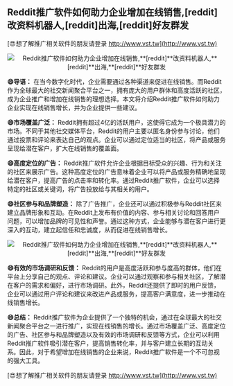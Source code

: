 ## **Reddit推广软件如何助力企业增加在线销售,**[reddit]**改资料机器人,**[reddit]**出海,**[reddit]**好友群发**

[😍想了解推广相关软件的朋友请登录 http://www.vst.tw](http://www.vst.tw)

 <center><img src="https://vst.tw/MP4/tuiguang/png/5.png" alt="Reddit推广软件如何助力企业增加在线销售,**[reddit]**改资料机器人,**[reddit]**出海,**[reddit]**好友群发"></center>

**😄导语：**
在当今数字化时代，企业需要通过各种渠道来促进在线销售。而Reddit作为全球最大的社交新闻聚合平台之一，拥有庞大的用户群体和高度活跃的社区，成为企业推广和增加在线销售的理想选择。本文将介绍Reddit推广软件如何助力企业实现在线销售增长，并为企业提供一些建议。

**😄市场覆盖广泛：**
Reddit拥有超过4亿的活跃用户，这使得它成为一个极具潜力的市场。不同于其他社交媒体平台，Reddit的用户主要以匿名身份参与讨论，他们通过投票和评论来表达自己的观点。企业可以通过定位适当的社区，将产品或服务呈现给潜在客户，扩大在线销售的覆盖面。

**😄高度定位的广告：**
Reddit推广软件允许企业根据目标受众的兴趣、行为和关注的社区来展示广告。这种高度定位的广告意味着企业可以将产品或服务精确地呈现给潜在客户，提高广告的点击率和转化率。通过Reddit推广软件，企业可以选择特定的社区或关键词，将广告投放给与其相关的用户。

**😄社区参与和品牌塑造：**
除了广告推广，企业还可以通过积极参与Reddit社区来建立品牌形象和互动。在Reddit上发布有价值的内容、参与相关讨论和回答用户问题，可以增加品牌的可见性和声誉。通过这种方式，企业能够与潜在客户进行更深入的互动，建立起信任和忠诚度，从而促进在线销售增长。

 <center><img src="https://vst.tw/MP4/tuiguang/png/7.png" alt="Reddit推广软件如何助力企业增加在线销售,**[reddit]**改资料机器人,**[reddit]**出海,**[reddit]**好友群发"></center>

**😄有效的市场调研和反馈：**
Reddit的用户是高度活跃和参与度高的群体，他们在平台上分享自己的观点、评论和建议。企业可以通过观察和参与相关社区，了解潜在客户的需求和偏好，进行市场调研。此外，Reddit还提供了即时的用户反馈，企业可以通过用户评论和建议来改进产品或服务，提高客户满意度，进一步推动在线销售增长。

**😄总结：**
Reddit推广软件为企业提供了一个独特的机会，通过在全球最大的社交新闻聚合平台之一进行推广，实现在线销售的增长。通过市场覆盖广泛、高度定位的广告、社区参与和品牌塑造以及有效的市场调研和反馈等方式，企业可以利用Reddit推广软件吸引潜在客户，提高销售转化率，并与客户建立长期的互动关系。因此，对于希望增加在线销售的企业来说，Reddit推广软件是一个不可忽视的强大工具。

[😍想了解推广相关软件的朋友请登录 http://www.vst.tw](http://www.vst.tw)



